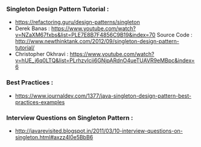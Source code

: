 ### Singleton Design Pattern Tutorial :
* https://refactoring.guru/design-patterns/singleton
* Derek Banas : https://www.youtube.com/watch?v=NZaXM67fxbs&list=PLE7E8B7F4856C9B19&index=70
Source Code : http://www.newthinktank.com/2012/09/singleton-design-pattern-tutorial/
* Christopher Okhravi : https://www.youtube.com/watch?v=hUE_j6q0LTQ&list=PLrhzvIcii6GNjpARdnO4ueTUAVR9eMBpc&index=6

### Best Practices :
* https://www.journaldev.com/1377/java-singleton-design-pattern-best-practices-examples

### Interview Questions on Singleton Pattern :
* http://javarevisited.blogspot.in/2011/03/10-interview-questions-on-singleton.html#axzz4l0e5BbB6
